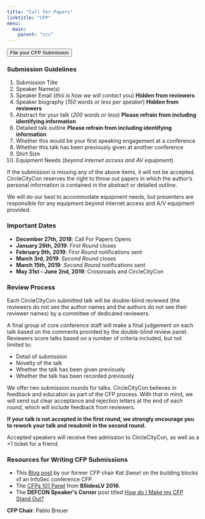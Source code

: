 ```yaml
---
title: "Call for Papers"
linktitle: "CFP"
menu:
  main:
    parent: "ccc"
---
```


<button type="button" enabled
  class="btn btn-template-main" 
  href="https://ccc2019cfp.busyconf.com/proposals/new">
  <i class="fa fa-comments-o" aria-hidden="false"></i>
  File your CFP Submission
</button>

### Submission Guidelines

1. Submission Title
2. Speaker Name(s)
3. Speaker Email (_this is how we will contact you_) **Hidden from reviewers**
4. Speaker biography (_150 words or less per speaker_) **Hidden from reviewers**
5. Abstract for your talk (_200 words or less_) **Please refrain from including identifying information**
6. Detailed talk outline **Please refrain from including identifying information**
7. Whether this would be your first speaking engagement at a conference
8. Whether this talk has been previously given at another conference
9. Shirt Size
10. Equipment Needs (_beyond internet access and AV equipment_)

If the submission is missing any of the above items, it will not be accepted. CircleCityCon reserves the right to throw out papers in which the author’s personal information is contained in the abstract or detailed outline.

We will do our best to accommodate equipment needs, but presenters are responsible for any equipment beyond internet access and A/V equipment provided.

### Important Dates

* **December 27th, 2018**: Call For Papers Opens
* **January 26th, 2019**: _First Round_ closes
* **February 9th, 2019**: _First Round_ notifications sent
* **March 3rd, 2019**: _Second Round_ closes
* **March 15th, 2019**: _Second Round_ notifications sent
* **May 31st - June 2nd, 2019**: Crossroads and CircleCityCon

### Review Process

Each CircleCityCon submitted talk will be double-blind reviewed (the reviewers do not see the author names and the authors do not see their reviewer names) by a committee of dedicated reviewers.

A final group of core conference staff will make a final judgement on each talk based on the comments provided by the double-blind review panel. Reviewers score talks based on a number of criteria included, but not limited to:

* Detail of submission
* Novelty of the talk
* Whether the talk has been given previously
* Whether the talk has been recorded previously

We offer two submission rounds for talks. CircleCityCon believes in feedback and education as part of the CFP process. With that in mind, we will send out clear acceptance and rejection letters at the end of each round, which will include feedback from reviewers.

**If your talk is not accepted in the first round, we strongly encourage you to rework your talk and resubmit in the second round.**

Accepted speakers will receive free admission to CircleCityCon, as well as a +1 ticket for a friend.

### Resources for Writing CFP Submissions

* This [Blog post](https://web.archive.org/web/20170705020650/http://thesweetkat.com/blog/2016/10/23/the-building-blocks-of-infosec-cfps) by our former CFP chair _Kat Sweet_ on the building blocks of an InfoSec conference CFP.
* The [CFPs 101 Panel](https://web.archive.org/web/20170705020650/https://www.youtube.com/watch?v=k0prs_m7FrE) from **BSidesLV 2016**.
* The **DEFCON Speaker's Corner** post titled [How do I Make my CFP Stand Out?](https://web.archive.org/web/20170705020650/https://www.defcon.org/html/links/dc-speakerscorner.html#nikita-cfp)

**CFP Chair**: Pablo Breuer